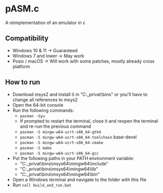 # pASM.c
 A reimplementation of an emulator in c
 
## Compatibility
- Windows 10 & 11 -> Guaranteed
- Windows 7 and lower -> May work
- Posix / macOS -> Will work with some patches, mostly already cross platform

## How to run
- Download msys2 and install it in "C:\_privat\bins" or you'll have to change all references to msys2
- Open the 64-bit console
- Run the following commands:
  - ``pacman -Syu``
  - If prompted to restart the terminal, close it and reopen the terminal and re-run the previous command
  - ``pacman -S mingw-w64-ucrt-x86_64-gtk4``
  - ``pacman -S mingw-w64-ucrt-x86_64-toolchain`` base-devel
  - ``pacman -S mingw-w64-ucrt-x86_64-cmake``
  - ``pacman -S make``
  - ``pacman -S mingw-w64-ucrt-x86_64-gcc``
- Put the following paths in your PATH environment variable:
  - "C:\_privat\bins\msys64\mingw64\include"
  - "C:\_privat\bins\msys64\mingw64\lib"
  - "C:\_privat\bins\msys64\mingw64\bin"
- Open a Windows terminal and navigate to the folder with this file
- Run ``call build_and_run.bat``
